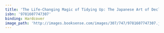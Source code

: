 ```yaml
---
title: 'The Life-Changing Magic of Tidying Up: The Japanese Art of Decluttering and Organizing'
isbn: '9781607747307'
binding: Hardcover
image_path: 'http://images.booksense.com/images/307/747/9781607747307.jpg'
---
```


